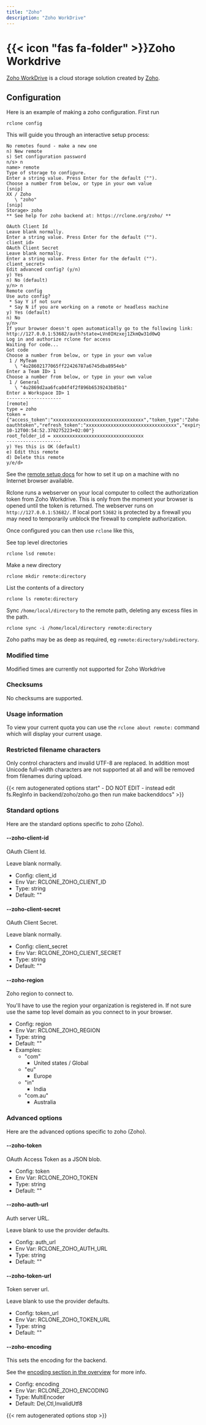 ```yaml
---
title: "Zoho"
description: "Zoho WorkDrive"
---
```


# {{< icon "fas fa-folder" >}}Zoho Workdrive

[Zoho WorkDrive](https://www.zoho.com/workdrive/) is a cloud storage solution created by [Zoho](https://zoho.com).

## Configuration

Here is an example of making a zoho configuration.  First run

    rclone config

This will guide you through an interactive setup process:

```
No remotes found - make a new one
n) New remote
s) Set configuration password
n/s> n
name> remote
Type of storage to configure.
Enter a string value. Press Enter for the default ("").
Choose a number from below, or type in your own value
[snip]
XX / Zoho
   \ "zoho"
[snip]
Storage> zoho
** See help for zoho backend at: https://rclone.org/zoho/ **

OAuth Client Id
Leave blank normally.
Enter a string value. Press Enter for the default ("").
client_id> 
OAuth Client Secret
Leave blank normally.
Enter a string value. Press Enter for the default ("").
client_secret> 
Edit advanced config? (y/n)
y) Yes
n) No (default)
y/n> n
Remote config
Use auto config?
 * Say Y if not sure
 * Say N if you are working on a remote or headless machine
y) Yes (default)
n) No
y/n> 
If your browser doesn't open automatically go to the following link: http://127.0.0.1:53682/auth?state=LVn0IHzxej1ZkmQw31d0wQ
Log in and authorize rclone for access
Waiting for code...
Got code
Choose a number from below, or type in your own value
 1 / MyTeam
   \ "4u28602177065ff22426787a6745dba8954eb"
Enter a Team ID> 1
Choose a number from below, or type in your own value
 1 / General
   \ "4u2869d2aa6fca04f4f2f896b6539243b85b1"
Enter a Workspace ID> 1
--------------------
[remote]
type = zoho
token = {"access_token":"xxxxxxxxxxxxxxxxxxxxxxxxxxxxxxxxx","token_type":"Zoho-oauthtoken","refresh_token":"xxxxxxxxxxxxxxxxxxxxxxxxxxxxxxxxx","expiry":"2020-10-12T00:54:52.370275223+02:00"}
root_folder_id = xxxxxxxxxxxxxxxxxxxxxxxxxxxxxxxxx
--------------------
y) Yes this is OK (default)
e) Edit this remote
d) Delete this remote
y/e/d> 
```

See the [remote setup docs](/remote_setup/) for how to set it up on a
machine with no Internet browser available.

Rclone runs a webserver on your local computer to collect the
authorization token from Zoho Workdrive. This is only from the moment
your browser is opened until the token is returned.
The webserver runs on `http://127.0.0.1:53682/`.
If local port `53682` is protected by a firewall you may need to temporarily
unblock the firewall to complete authorization.

Once configured you can then use `rclone` like this,

See top level directories

    rclone lsd remote:

Make a new directory

    rclone mkdir remote:directory

List the contents of a directory

    rclone ls remote:directory

Sync `/home/local/directory` to the remote path, deleting any
excess files in the path.

    rclone sync -i /home/local/directory remote:directory

Zoho paths may be as deep as required, eg `remote:directory/subdirectory`.

### Modified time

Modified times are currently not supported for Zoho Workdrive

### Checksums

No checksums are supported.

### Usage information

To view your current quota you can use the `rclone about remote:`
command which will display your current usage.

### Restricted filename characters

Only control characters and invalid UTF-8 are replaced. In addition most
Unicode full-width characters are not supported at all and will be removed 
from filenames during upload.

{{< rem autogenerated options start" - DO NOT EDIT - instead edit fs.RegInfo in backend/zoho/zoho.go then run make backenddocs" >}}
### Standard options

Here are the standard options specific to zoho (Zoho).

#### --zoho-client-id

OAuth Client Id.

Leave blank normally.

- Config:      client_id
- Env Var:     RCLONE_ZOHO_CLIENT_ID
- Type:        string
- Default:     ""

#### --zoho-client-secret

OAuth Client Secret.

Leave blank normally.

- Config:      client_secret
- Env Var:     RCLONE_ZOHO_CLIENT_SECRET
- Type:        string
- Default:     ""

#### --zoho-region

Zoho region to connect to.

You'll have to use the region your organization is registered in. If
not sure use the same top level domain as you connect to in your
browser.

- Config:      region
- Env Var:     RCLONE_ZOHO_REGION
- Type:        string
- Default:     ""
- Examples:
    - "com"
        - United states / Global
    - "eu"
        - Europe
    - "in"
        - India
    - "com.au"
        - Australia

### Advanced options

Here are the advanced options specific to zoho (Zoho).

#### --zoho-token

OAuth Access Token as a JSON blob.

- Config:      token
- Env Var:     RCLONE_ZOHO_TOKEN
- Type:        string
- Default:     ""

#### --zoho-auth-url

Auth server URL.

Leave blank to use the provider defaults.

- Config:      auth_url
- Env Var:     RCLONE_ZOHO_AUTH_URL
- Type:        string
- Default:     ""

#### --zoho-token-url

Token server url.

Leave blank to use the provider defaults.

- Config:      token_url
- Env Var:     RCLONE_ZOHO_TOKEN_URL
- Type:        string
- Default:     ""

#### --zoho-encoding

This sets the encoding for the backend.

See the [encoding section in the overview](/overview/#encoding) for more info.

- Config:      encoding
- Env Var:     RCLONE_ZOHO_ENCODING
- Type:        MultiEncoder
- Default:     Del,Ctl,InvalidUtf8

{{< rem autogenerated options stop >}}
